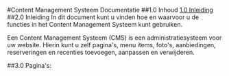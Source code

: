 #Content Management Systeem Documentatie
##1.0 Inhoud
[1.0 Inleiding](#2-0-Inleiding)
##2.0 Inleiding
In dit document kunt u vinden hoe en waarvoor u de functies in het Content Management Systeem kunt gebruiken.

Een Content Management Systeem (CMS) is een administratiesysteem voor uw website. Hierin kunt u zelf pagina's, menu items, foto's, aanbiedingen, reserveringen en recenties toevoegen, aanpassen en verwijderen.

##3.0 Pagina's:
